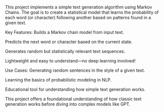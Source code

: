 This project implements a simple text generation algorithm using Markov Chains. The goal is to create a statistical model that learns the probability of each word (or character) following another based on patterns found in a given text.

 Key Features:
Builds a Markov chain model from input text.

Predicts the next word or character based on the current state.

Generates random but statistically relevant text sequences.

Lightweight and easy to understand—no deep learning involved!

 Use Cases:
Generating random sentences in the style of a given text.

Learning the basics of probabilistic modeling in NLP.

Educational tool for understanding how simple text generation works.

This project offers a foundational understanding of how classic text generation works before diving into complex models like GPT.



